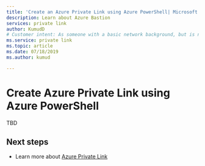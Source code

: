 ```yaml
---
title: 'Create an Azure Private Link using Azure PowerShell| Microsoft Docs'
description: Learn about Azure Bastion
services: private link
author: KumudD
# Customer intent: As someone with a basic network background, but is new to Azure, I want to create an Azure Private Link
ms.service: private link
ms.topic: article
ms.date: 07/18/2019
ms.author: kumud

---
```

# Create Azure Private Link using Azure PowerShell
TBD

## Next steps
- Learn more about [Azure Private Link](privatelink-overview.md)
 
